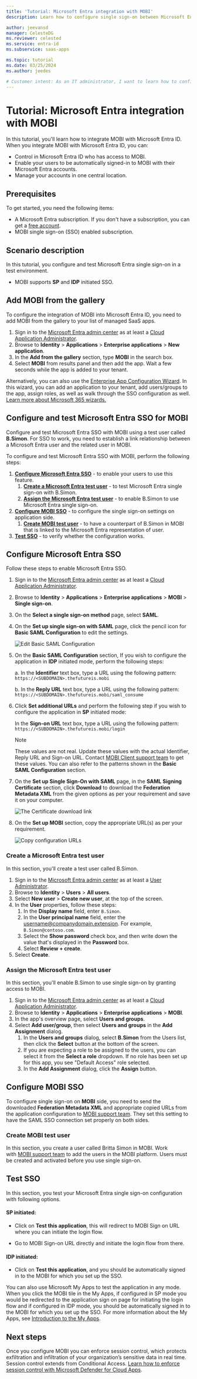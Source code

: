 ```yaml
---
title: 'Tutorial: Microsoft Entra integration with MOBI'
description: Learn how to configure single sign-on between Microsoft Entra ID and MOBI.

author: jeevansd
manager: CelesteDG
ms.reviewer: celested
ms.service: entra-id
ms.subservice: saas-apps

ms.topic: tutorial
ms.date: 03/25/2024
ms.author: jeedes

# Customer intent: As an IT administrator, I want to learn how to configure single sign-on between Microsoft Entra ID and MOBI so that I can control who has access to MOBI, enable automatic sign-in with Microsoft Entra accounts, and manage my accounts in one central location.
---
```

# Tutorial: Microsoft Entra integration with MOBI

In this tutorial, you'll learn how to integrate MOBI with Microsoft Entra ID. When you integrate MOBI with Microsoft Entra ID, you can:

* Control in Microsoft Entra ID who has access to MOBI.
* Enable your users to be automatically signed-in to MOBI with their Microsoft Entra accounts.
* Manage your accounts in one central location.

## Prerequisites

To get started, you need the following items:

* A Microsoft Entra subscription. If you don't have a subscription, you can get a [free account](https://azure.microsoft.com/free/).
* MOBI single sign-on (SSO) enabled subscription.

## Scenario description

In this tutorial, you configure and test Microsoft Entra single sign-on in a test environment.

* MOBI supports **SP** and **IDP** initiated SSO.

## Add MOBI from the gallery

To configure the integration of MOBI into Microsoft Entra ID, you need to add MOBI from the gallery to your list of managed SaaS apps.

1. Sign in to the [Microsoft Entra admin center](https://entra.microsoft.com) as at least a [Cloud Application Administrator](~/identity/role-based-access-control/permissions-reference.md#cloud-application-administrator).
1. Browse to **Identity** > **Applications** > **Enterprise applications** > **New application**.
1. In the **Add from the gallery** section, type **MOBI** in the search box.
1. Select **MOBI** from results panel and then add the app. Wait a few seconds while the app is added to your tenant.

 Alternatively, you can also use the [Enterprise App Configuration Wizard](https://portal.office.com/AdminPortal/home?Q=Docs#/azureadappintegration). In this wizard, you can add an application to your tenant, add users/groups to the app, assign roles, as well as walk through the SSO configuration as well. [Learn more about Microsoft 365 wizards.](/microsoft-365/admin/misc/azure-ad-setup-guides)

<a name='configure-and-test-azure-ad-sso-for-mobi'></a>

## Configure and test Microsoft Entra SSO for MOBI

Configure and test Microsoft Entra SSO with MOBI using a test user called **B.Simon**. For SSO to work, you need to establish a link relationship between a Microsoft Entra user and the related user in MOBI.

To configure and test Microsoft Entra SSO with MOBI, perform the following steps:

1. **[Configure Microsoft Entra SSO](#configure-azure-ad-sso)** - to enable your users to use this feature.
    1. **[Create a Microsoft Entra test user](#create-an-azure-ad-test-user)** - to test Microsoft Entra single sign-on with B.Simon.
    1. **[Assign the Microsoft Entra test user](#assign-the-azure-ad-test-user)** - to enable B.Simon to use Microsoft Entra single sign-on.
1. **[Configure MOBI SSO](#configure-mobi-sso)** - to configure the single sign-on settings on application side.
    1. **[Create MOBI test user](#create-mobi-test-user)** - to have a counterpart of B.Simon in MOBI that is linked to the Microsoft Entra representation of user.
1. **[Test SSO](#test-sso)** - to verify whether the configuration works.

<a name='configure-azure-ad-sso'></a>

## Configure Microsoft Entra SSO

Follow these steps to enable Microsoft Entra SSO.

1. Sign in to the [Microsoft Entra admin center](https://entra.microsoft.com) as at least a [Cloud Application Administrator](~/identity/role-based-access-control/permissions-reference.md#cloud-application-administrator).
1. Browse to **Identity** > **Applications** > **Enterprise applications** > **MOBI** > **Single sign-on**.
1. On the **Select a single sign-on method** page, select **SAML**.
1. On the **Set up single sign-on with SAML** page, click the pencil icon for **Basic SAML Configuration** to edit the settings.

   ![Edit Basic SAML Configuration](common/edit-urls.png)

1. On the **Basic SAML Configuration** section, If you wish to configure the application in **IDP** initiated mode, perform the following steps:

    a. In the **Identifier** text box, type a URL using the following pattern:
    `https://<SUBDOMAIN>.thefutureis.mobi`

    b. In the **Reply URL** text box, type a URL using the following pattern:
    `https://<SUBDOMAIN>.thefutureis.mobi/saml_consume`

5. Click **Set additional URLs** and perform the following step if you wish to configure the application in **SP** initiated mode:

    In the **Sign-on URL** text box, type a URL using the following pattern:
    `https://<SUBDOMAIN>.thefutureis.mobi/login`

	> [!NOTE]
	> These values are not real. Update these values with the actual Identifier, Reply URL and Sign-on URL. Contact [MOBI Client support team](mailto:sso@mobiwm.com) to get these values. You can also refer to the patterns shown in the **Basic SAML Configuration** section.

6. On the **Set up Single Sign-On with SAML** page, in the **SAML Signing Certificate** section, click **Download** to download the **Federation Metadata XML** from the given options as per your requirement and save it on your computer.

	![The Certificate download link](common/metadataxml.png)

7. On the **Set up MOBI** section, copy the appropriate URL(s) as per your requirement.

	![Copy configuration URLs](common/copy-configuration-urls.png)

<a name='create-an-azure-ad-test-user'></a>

### Create a Microsoft Entra test user 

In this section, you'll create a test user called B.Simon.

1. Sign in to the [Microsoft Entra admin center](https://entra.microsoft.com) as at least a [User Administrator](~/identity/role-based-access-control/permissions-reference.md#user-administrator).
1. Browse to **Identity** > **Users** > **All users**.
1. Select **New user** > **Create new user**, at the top of the screen.
1. In the **User** properties, follow these steps:
   1. In the **Display name** field, enter `B.Simon`.  
   1. In the **User principal name** field, enter the username@companydomain.extension. For example, `B.Simon@contoso.com`.
   1. Select the **Show password** check box, and then write down the value that's displayed in the **Password** box.
   1. Select **Review + create**.
1. Select **Create**.

<a name='assign-the-azure-ad-test-user'></a>

### Assign the Microsoft Entra test user

In this section, you'll enable B.Simon to use single sign-on by granting access to MOBI.

1. Sign in to the [Microsoft Entra admin center](https://entra.microsoft.com) as at least a [Cloud Application Administrator](~/identity/role-based-access-control/permissions-reference.md#cloud-application-administrator).
1. Browse to **Identity** > **Applications** > **Enterprise applications** > **MOBI**.
1. In the app's overview page, select **Users and groups**.
1. Select **Add user/group**, then select **Users and groups** in the **Add Assignment** dialog.
   1. In the **Users and groups** dialog, select **B.Simon** from the Users list, then click the **Select** button at the bottom of the screen.
   1. If you are expecting a role to be assigned to the users, you can select it from the **Select a role** dropdown. If no role has been set up for this app, you see "Default Access" role selected.
   1. In the **Add Assignment** dialog, click the **Assign** button.

## Configure MOBI SSO

To configure single sign-on on **MOBI** side, you need to send the downloaded **Federation Metadata XML** and appropriate copied URLs from the application configuration to [MOBI support team](mailto:sso@mobiwm.com). They set this setting to have the SAML SSO connection set properly on both sides.

### Create MOBI test user

In this section, you create a user called Britta Simon in MOBI. Work with [MOBI support team](mailto:sso@mobiwm.com) to add the users in the MOBI platform. Users must be created and activated before you use single sign-on.

## Test SSO 

In this section, you test your Microsoft Entra single sign-on configuration with following options. 

#### SP initiated:

* Click on **Test this application**, this will redirect to MOBI Sign on URL where you can initiate the login flow.  

* Go to MOBI Sign-on URL directly and initiate the login flow from there.

#### IDP initiated:

* Click on **Test this application**, and you should be automatically signed in to the MOBI for which you set up the SSO. 

You can also use Microsoft My Apps to test the application in any mode. When you click the MOBI tile in the My Apps, if configured in SP mode you would be redirected to the application sign on page for initiating the login flow and if configured in IDP mode, you should be automatically signed in to the MOBI for which you set up the SSO. For more information about the My Apps, see [Introduction to the My Apps](https://support.microsoft.com/account-billing/sign-in-and-start-apps-from-the-my-apps-portal-2f3b1bae-0e5a-4a86-a33e-876fbd2a4510).

## Next steps

Once you configure MOBI you can enforce session control, which protects exfiltration and infiltration of your organization’s sensitive data in real time. Session control extends from Conditional Access. [Learn how to enforce session control with Microsoft Defender for Cloud Apps](/cloud-app-security/proxy-deployment-aad).
